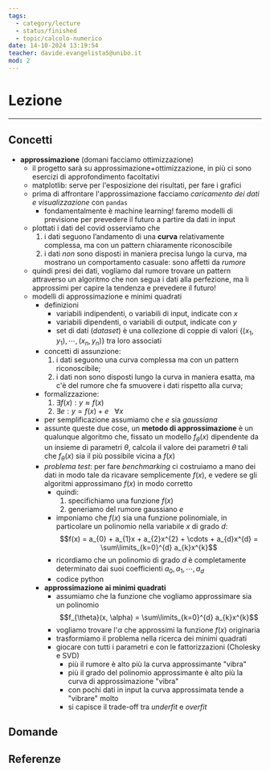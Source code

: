 ```yaml
---
tags:
  - category/lecture
  - status/finished
  - topic/calcolo-numerico
date: 14-10-2024 13:19:54
teacher: davide.evangelista5@unibo.it
mod: 2
---
```

# Lezione
---
## Concetti
- **approssimazione** (domani facciamo ottimizzazione)
	- il progetto sarà su approssimazione+ottimizzazione, in più ci sono esercizi di approfondimento facoltativi
	- matplotlib: serve per l'esposizione dei risultati, per fare i grafici
	- prima di affrontare l'approssimazione facciamo _caricamento dei dati e visualizzazione_ con `pandas`
		- fondamentalmente è machine learning! faremo modelli di previsione per prevedere il futuro a partire da dati in input
	- plottati i dati del covid osserviamo che
		1. i dati seguono l’andamento di una **curva** relativamente complessa, ma con un pattern chiaramente riconoscibile
		2. i dati _non_ sono disposti in maniera precisa lungo la curva, ma mostrano un comportamento casuale: sono affetti da _rumore_
	- quindi presi dei dati, vogliamo dal rumore trovare un pattern attraverso un algoritmo che non segua i dati alla perfezione, ma li approssimi per capire la tendenza e prevedere il futuro!
	- modelli di approssimazione e minimi quadrati
		- definizioni
			- variabili indipendenti, o variabili di input, indicate con $x$
			- variabili dipendenti, o variabili di output, indicate con $y$
			- set di dati (_dataset_) è una collezione di coppie di valori $\{(x_{1}, y_{1}), \cdots, (x_{n}, y_{n})\}$ tra loro associati
		- concetti di assunzione:
			1. i dati seguono una curva complessa ma con un pattern riconoscibile;
			2. i dati non sono disposti lungo la curva in maniera esatta, ma c'è del rumore che fa smuovere i dati rispetto alla curva;
		- formalizzazione:
			1. $\exists f(x) : y \approx f(x)$
			2. $\exists e : y = f(x) + e \ \ \ \forall x$
		- per semplificazione assumiamo che $e$ sia _gaussiana_
		- assunte queste due cose, un **metodo di approssimazione** è un qualunque algoritmo che, fissato un modello $f_{\theta}(x)$ dipendente da un insieme di parametri $\theta$, calcola il valore dei parametri $\theta$ tali che $f_{\theta}(x)$ sia il più possibile vicina a $f(x)$
		- _problema test_: per fare _benchmarking_ ci costruiamo a mano dei dati in modo tale da ricavare semplicemente $f(x)$, e vedere se gli algoritmi approssimano $f(x)$ in modo corretto
			- quindi:
				1. specifichiamo una funzione $f(x)$
				2. generiamo del rumore gaussiano $e$
			- imponiamo che $f(x)$ sia una funzione polinomiale, in particolare un polinomio nella variabile $x$ di grado $d$: $$f(x) = a_{0} + a_{1}x + a_{2}x^{2} + \cdots + a_{d}x^{d} = \sum\limits_{k=0}^{d} a_{k}x^{k}$$
			- ricordiamo che un polinomio di grado $d$ è completamente determinato dai suoi coefficienti $a_{0}, a_{1}, \cdots, a_{d}$
			- codice python
		- **approssimazione ai minimi quadrati**
			- assumiamo che la funzione che vogliamo approssimare sia un polinomio $$f_{\theta}(x, \alpha) = \sum\limits_{k=0}^{d} a_{k}x^{k}$$
			- vogliamo trovare l'$\alpha$ che approssimi la funzione $f(x)$ originaria
			- trasformiamo il problema nella ricerca dei minimi quadrati
			- giocare con tutti i parametri e con le fattorizzazioni (Cholesky e SVD)
				- più il rumore è alto più la curva approssimante "vibra"
				- più il grado del polinomio approssimante è alto più la curva di approssimazione "vibra"
				- con pochi dati in input la curva approssimata tende a "vibrare" molto
				- si capisce il trade-off tra _underfit_ e _overfit_

## Domande

## Referenze
